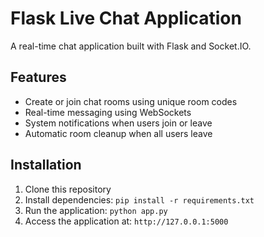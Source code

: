 # Flask Live Chat Application

A real-time chat application built with Flask and Socket.IO.

## Features

- Create or join chat rooms using unique room codes
- Real-time messaging using WebSockets
- System notifications when users join or leave
- Automatic room cleanup when all users leave

## Installation

1. Clone this repository
2. Install dependencies: `pip install -r requirements.txt`
3. Run the application: `python app.py`
4. Access the application at: `http://127.0.0.1:5000`
